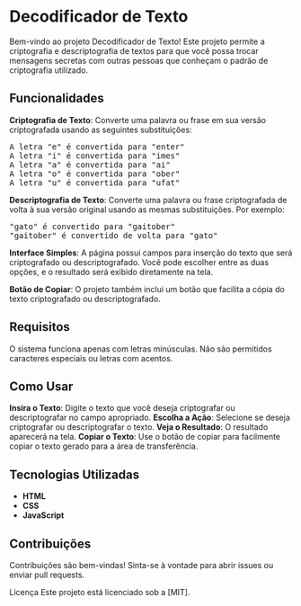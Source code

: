 <h1>Decodificador de Texto</h1>
Bem-vindo ao projeto Decodificador de Texto! Este projeto permite a criptografia e descriptografia de textos para que você possa trocar mensagens secretas com outras pessoas que conheçam o padrão de criptografia utilizado.

<h2>Funcionalidades</h2>

<strong>Criptografia de Texto</strong>: Converte uma palavra ou frase em sua versão criptografada usando as seguintes substituições:
<pre><cod>A letra "e" é convertida para "enter"
A letra "i" é convertida para "imes"
A letra "a" é convertida para "ai"
A letra "o" é convertida para "ober"
A letra "u" é convertida para "ufat"</cod></pre>

<strong>Descriptografia de Texto</strong>: Converte uma palavra ou frase criptografada de volta à sua versão original usando as mesmas substituições.
Por exemplo:

<pre><cod>"gato" é convertido para "gaitober"
"gaitober" é convertido de volta para "gato"</cod></pre>

<strong>Interface Simples</strong>: A página possui campos para inserção do texto que será criptografado ou descriptografado. Você pode escolher entre as duas opções, e o resultado será exibido diretamente na tela.

<strong>Botão de Copiar</strong>: O projeto também inclui um botão que facilita a cópia do texto criptografado ou descriptografado.

<h2>Requisitos</h2>

O sistema funciona apenas com letras minúsculas.
Não são permitidos caracteres especiais ou letras com acentos.

<h2>Como Usar</h2>
<strong>Insira o Texto</strong>: Digite o texto que você deseja criptografar ou descriptografar no campo apropriado.
<strong>Escolha a Ação</strong>: Selecione se deseja criptografar ou descriptografar o texto.
<strong>Veja o Resultado</strong>: O resultado aparecerá na tela.
<strong>Copiar o Texto</strong>: Use o botão de copiar para facilmente copiar o texto gerado para a área de transferência.

<h2>Tecnologias Utilizadas</h2>
<ul>
<li><strong>HTML</strong></li>
<li><strong>CSS</strong></li>
<li><strong>JavaScript</strong></li>
</ul>

<h2>Contribuições</h2>
Contribuições são bem-vindas! Sinta-se à vontade para abrir issues ou enviar pull requests.

Licença
Este projeto está licenciado sob a [MIT].
